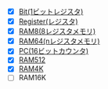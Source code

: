 - [x] [Bit(1ビットレジスタ)](https://github.com/ackintosh/nand2tetris/blob/master/03/a/Bit.hdl)
- [x] [Register(レジスタ)](https://github.com/ackintosh/nand2tetris/blob/master/03/a/Register.hdl)
- [x] [RAM8(8レジスタメモリ)](https://github.com/ackintosh/nand2tetris/blob/master/03/a/RAM8.hdl)
- [x] [RAM64(nレジスタメモリ)](https://github.com/ackintosh/nand2tetris/blob/master/03/a/RAM64.hdl)
- [x] [PC(16ビットカウンタ)](https://github.com/ackintosh/nand2tetris/blob/master/03/a/PC.hdl)
- [x] [RAM512](https://github.com/ackintosh/nand2tetris/blob/master/03/b/RAM512.hdl)
- [x] [RAM4K](https://github.com/ackintosh/nand2tetris/blob/master/03/b/RAM4K.hdl)
- [ ] RAM16K
